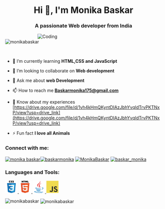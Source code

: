 <h1 align="center">Hi 👋, I'm Monika Baskar</h1>
<h3 align="center">A passionate Web developer from India</h3>
<img align="right" alt="Coding" width="400" src="https://cdn.dribbble.com/users/1162077/screenshots/3848914/programmer.gif">

<p align="left"> <img src="https://komarev.com/ghpvc/?username=monikabaskar&label=Profile%20views&color=0e75b6&style=flat" alt="monikabaskar" /> </p>

<p align="left"> <a href="https://twitter.com/" target="blank"><img src="https://img.shields.io/twitter/follow/?logo=twitter&style=for-the-badge" alt="" /></a> </p>

- 🌱 I’m currently learning **HTML,CSS and JavaScript**

- 👯 I’m looking to collaborate on **Web development**

- 💬 Ask me about **web Development**

- 📫 How to reach me **Baskarmonika175@gmail.com**

- 📄 Know about my experiences [https://drive.google.com/file/d/1vh4kHmQKyntDIAzJbhYvqldTrvPKTNxP/view?usp=drive_link](https://drive.google.com/file/d/1vh4kHmQKyntDIAzJbhYvqldTrvPKTNxP/view?usp=drive_link)

- ⚡ Fun fact **I love all Animals**

<h3 align="left">Connect with me:</h3>
<p align="left">
<a href="https://linkedin.com/in/monika baskar" target="blank"><img align="center"src="https://raw.githubusercontent.com/rahuldkjain/github-profile-readme-generator/master/src/images/icons/Social/linked-in-alt.svg" alt="monika baskar" height="30" width="40" 
<a href="https://twitter.com/BaskarMonika" target="blank"><img align="center" src="https://raw.githubusercontent.com/rahuldkjain/github-profile-readme-generator/master/src/images/icons/Social/twitter.svg" alt="baskarmonika" height="30" width="40" /></a>
<a href="https://github.com/in/MonikaBaskar" target="blank"><img align="center" src="https://raw.githubusercontent.com/rahuldkjain/github-profile-readme-generator/master/src/images/icons/Social/github.svg" alt="MonikaBaskar" height="30" width="40" /></a>
<a href="https://instagram.com/baskar_monika" target="blank"><img align="center" src="https://raw.githubusercontent.com/rahuldkjain/github-profile-readme-generator/master/src/images/icons/Social/instagram.svg" alt="baskar_monika" height="30" width="40" /></a>
</p>

<h3 align="left">Languages and Tools:</h3>
<p align="left"> <a href="https://www.w3schools.com/css/" target="_blank" rel="noreferrer"> <img src="https://raw.githubusercontent.com/devicons/devicon/master/icons/css3/css3-original-wordmark.svg" alt="css3" width="40" height="40"/> </a> <a href="https://www.w3.org/html/" target="_blank" rel="noreferrer"> <img src="https://raw.githubusercontent.com/devicons/devicon/master/icons/html5/html5-original-wordmark.svg" alt="html5" width="40" height="40"/> </a> <a href="https://www.java.com" target="_blank" rel="noreferrer"> <img src="https://raw.githubusercontent.com/devicons/devicon/master/icons/java/java-original.svg" alt="java" width="40" height="40"/> </a> <a href="https://developer.mozilla.org/en-US/docs/Web/JavaScript" target="_blank" rel="noreferrer"> <img src="https://raw.githubusercontent.com/devicons/devicon/master/icons/javascript/javascript-original.svg" alt="javascript" width="40" height="40"/> </a> </p>

<p><img align="left" src="https://github-readme-stats.vercel.app/api/top-langs?username=monikabaskar&show_icons=true&locale=en&layout=compact" alt="monikabaskar" /></p>

<p>&nbsp;<img align="center" src="https://github-readme-stats.vercel.app/api?username=monikabaskar&show_icons=true&locale=en" alt="monikabaskar" /></p>
